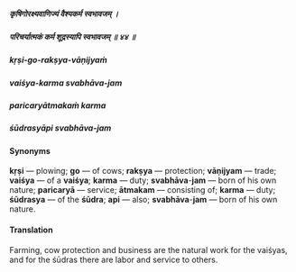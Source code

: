 ##### कृषिगोरक्ष्यवाणिज्यं वैश्यकर्म स्वभावजम् ।
##### परिचर्यात्मकं कर्म शूद्रस्यापि स्वभावजम् ॥ ४४ ॥

##### kṛṣi-go-rakṣya-vāṇijyaṁ
##### vaiśya-karma svabhāva-jam
##### paricaryātmakaṁ karma
##### śūdrasyāpi svabhāva-jam

#### Synonyms

**kṛṣi** — plowing; **go** — of cows; **rakṣya** — protection; **vāṇijyam** — trade; **vaiśya** — of a **vaiśya**; **karma** — duty; **svabhāva**-**jam** — born of his own nature; **paricaryā** — service; **ātmakam** — consisting of; **karma** — duty; **śūdrasya** — of the **śūdra**; **api** — also; **svabhāva**-**jam** — born of his own nature.

#### Translation

Farming, cow protection and business are the natural work for the vaiśyas, and for the śūdras there are labor and service to others.